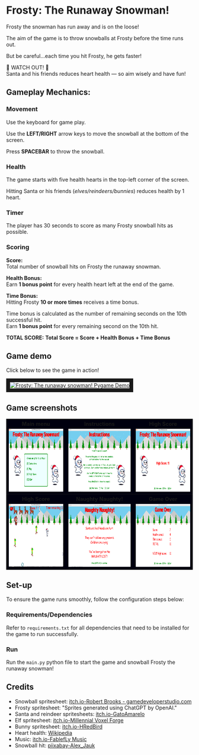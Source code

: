 # Frosty: The Runaway Snowman!

Frosty the snowman has run away and is on the loose!

The aim of the game is to throw snowballs at Frosty before the time runs out.

But be careful...each time you hit Frosty, he gets faster!

👀 WATCH OUT! 👀 \
Santa and his friends reduces heart health — so aim wisely and have fun!

## Gameplay Mechanics:

### Movement

Use the keyboard for game play.

Use the **LEFT/RIGHT** arrow keys to move the snowball at the bottom of the screen.

Press **SPACEBAR** to throw the snowball.

### Health

The game starts with five health hearts in the top-left corner of the screen.

Hitting Santa or his friends (_elves/reindeers/bunnies_) reduces health by 1 heart.

### Timer

The player has 30 seconds to score as many Frosty snowball hits as possible.

### Scoring

**Score:**\
Total number of snowball hits on Frosty the runaway snowman.

**Health Bonus:**\
Earn **1 bonus point** for every health heart left at the end of the game.

**Time Bonus:**\
Hitting Frosty **10 or more times** receives a time bonus.

Time bonus is calculated as the number of remaining seconds on the 10th successful hit.\
Earn **1 bonus point** for every remaining second on the 10th hit.

**TOTAL SCORE:**
**Total Score = Score + Health Bonus + Time Bonus**

## Game demo

Click below to see the game in action!

<a href="https://www.youtube.com/watch?v=0D62W5GX_c0
" target="_blank"><img src="http://img.youtube.com/vi/0D62W5GX_c0/0.jpg"
alt="Frosty: The runaway snowman! Pygame Demo" width="400" height="300" border="10" /></a>

## Game screenshots


<table bgcolor="#00000F">
    <tbody>
        <tr>	
            <th>Main menu</th>
            <th>Instructions</th>
            <th>High Score</th></tr>
        <tr>         
            <td><img src="assets/images/readme_imgs/main_menu_img.png" alt="Frosty: The runaway snowman! Main menu" width="260" height="170"></td>
            <td><img src="assets/images/readme_imgs/instruction_screen_img.png" alt="Frosty: The runaway snowman! Instructions" width="260" height="170"></td>
            <td><img src="assets/images/readme_imgs/high_score_img.png" alt="Frosty: The runaway snowman! High Score" width="260" height="170"></td></tr>
        <tr>
            <th>High Score</th>
            <th>Naughty Naughty!</th>
            <th>Game Over</th></tr>            
        <tr>
            <td><img src="assets/images/readme_imgs/game_play_img.png" alt="Frosty: The runaway snowman! Gameplay" width="260" height="170"></td>
            <td><img src="assets/images/readme_imgs/naughty_screen_img.png" alt="Frosty: The runaway snowman! Naughty Naughty screen" width="260" height="170"></td>
            <td><img src="assets/images/readme_imgs/game_over_img.png" alt="Frosty: The runaway snowman! Game Over" width="260" height="170"></td></tr>
</tbody></table>



## Set-up

To ensure the game runs smoothly, follow the configuration steps below:

### Requirements/Dependencies

Refer to `requirements.txt` for all dependencies that need to be installed for the game to run successfully.

### Run

Run the `main.py` python file to start the game and snowball Frosty the runaway snowman!

## Credits

- Snowball spritesheet: [itch.io-Robert Brooks - gamedeveloperstudio.com](https://gamedeveloperstudio.itch.io/snowball)
- Frosty spritesheet:  "Sprites generated using ChatGPT by OpenAI."
- Santa and reindeer spritesheets: [itch.io-GatoAmarelo](https://gatoamarelo.itch.io/characters-for-christmas)
- Elf spritesheet: [itch.io-Millennial Voxel Forge](https://millennial-voxel-forge.itch.io/elf-hero)
- Bunny spritesheet: [itch.io-HRedBird](https://hredbird.itch.io/bunny-sprite-sheet)
- Heart health: [Wikipedia](https://en.m.wikipedia.org/wiki/File:Heart_left-highlight_jon_01.svg)
- Music: [itch.io-FablefLy Music](https://fablefly-music.itch.io/its-snowtime)
- Snowball hit: [piixabay-Alex_Jauk](https://pixabay.com/users/alex_jauk-16800354/?utm_source=link-attribution&utm_medium=referral&utm_campaign=music&utm_content=279699)
